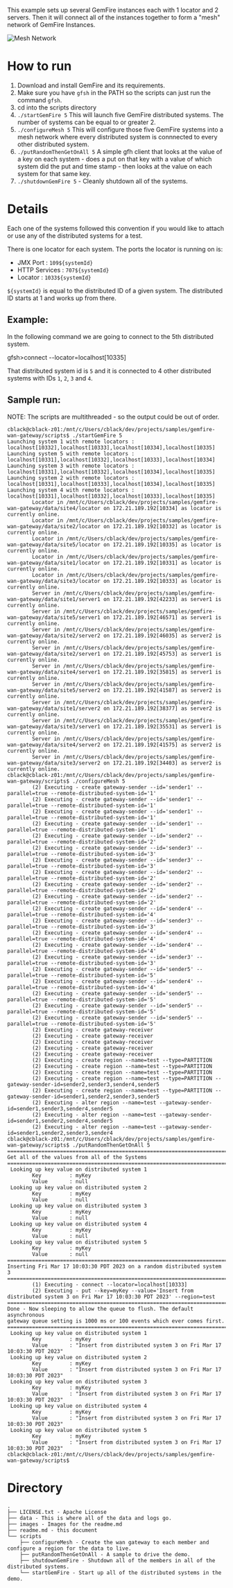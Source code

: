 This example sets up several GemFire instances each with 1 locator and 2 servers.   Then it will connect all of the instances together to form a "mesh" network of GemFire Instances.  

![Mesh Network](images/multisite-topology-parallel.png)


# How to run

1. Download and install GemFire and its requirements.
2. Make sure you have `gfsh` in the PATH so the scripts can just run the command `gfsh`.
3. cd into the scripts directory
3. `./startGemFire 5`  This will launch five GemFire distributed systems.   The number of systems can be equal to or greater 2.
4. `./configureMesh 5`  This will configure those five GemFire systems into a mesh network where every distributed system is connnected to every other distributed system.
5. `./putRandomThenGetOnAll 5`  A simple gfh client that looks at the value of a key on each system - does a put on that key with a value of which system did the put and time stamp - then looks at the value on each system for that same key.
6. `./shutdownGemFire 5` - Cleanly shutdown all of the systems.

# Details

Each one of the systems followed this convention if you would like to attach or use any of the distributed systems for a test.

There is one locator for each system.   The ports the locator is running on is:

* JMX Port : `109${systemId}`
* HTTP Services : `707${systemId}`
* Locator : `1033${systemId}`

`${systemId}` is equal to the distributed ID of a given system.   The distributed ID starts at 1 and works up from there.

## Example:

In the following command we are going to connect to the 5th distributed system.   

gfsh>connect --locator=localhost[10335]

That distributed system id is `5` and it is connected to 4 other distributed systems with IDs `1`, `2`, `3` and `4`.


## Sample run:

NOTE:  The scripts are multithreaded - so the output could be out of order.

```
cblack@cblack-z01:/mnt/c/Users/cblack/dev/projects/samples/gemfire-wan-gateway/scripts$ ./startGemFire 5
Launching system 1 with remote locators : localhost[10332],localhost[10333],localhost[10334],localhost[10335]
Launching system 5 with remote locators : localhost[10331],localhost[10332],localhost[10333],localhost[10334]
Launching system 3 with remote locators : localhost[10331],localhost[10332],localhost[10334],localhost[10335]
Launching system 2 with remote locators : localhost[10331],localhost[10333],localhost[10334],localhost[10335]
Launching system 4 with remote locators : localhost[10331],localhost[10332],localhost[10333],localhost[10335]
        Locator in /mnt/c/Users/cblack/dev/projects/samples/gemfire-wan-gateway/data/site4/locator on 172.21.189.192[10334] as locator is currently online.
        Locator in /mnt/c/Users/cblack/dev/projects/samples/gemfire-wan-gateway/data/site2/locator on 172.21.189.192[10332] as locator is currently online.
        Locator in /mnt/c/Users/cblack/dev/projects/samples/gemfire-wan-gateway/data/site5/locator on 172.21.189.192[10335] as locator is currently online.
        Locator in /mnt/c/Users/cblack/dev/projects/samples/gemfire-wan-gateway/data/site1/locator on 172.21.189.192[10331] as locator is currently online.
        Locator in /mnt/c/Users/cblack/dev/projects/samples/gemfire-wan-gateway/data/site3/locator on 172.21.189.192[10333] as locator is currently online.
        Server in /mnt/c/Users/cblack/dev/projects/samples/gemfire-wan-gateway/data/site1/server1 on 172.21.189.192[42233] as server1 is currently online.
        Server in /mnt/c/Users/cblack/dev/projects/samples/gemfire-wan-gateway/data/site5/server1 on 172.21.189.192[46571] as server1 is currently online.
        Server in /mnt/c/Users/cblack/dev/projects/samples/gemfire-wan-gateway/data/site2/server2 on 172.21.189.192[46035] as server2 is currently online.
        Server in /mnt/c/Users/cblack/dev/projects/samples/gemfire-wan-gateway/data/site2/server1 on 172.21.189.192[45753] as server1 is currently online.
        Server in /mnt/c/Users/cblack/dev/projects/samples/gemfire-wan-gateway/data/site4/server1 on 172.21.189.192[35815] as server1 is currently online.
        Server in /mnt/c/Users/cblack/dev/projects/samples/gemfire-wan-gateway/data/site5/server2 on 172.21.189.192[41587] as server2 is currently online.
        Server in /mnt/c/Users/cblack/dev/projects/samples/gemfire-wan-gateway/data/site1/server2 on 172.21.189.192[38377] as server2 is currently online.
        Server in /mnt/c/Users/cblack/dev/projects/samples/gemfire-wan-gateway/data/site3/server1 on 172.21.189.192[35531] as server1 is currently online.
        Server in /mnt/c/Users/cblack/dev/projects/samples/gemfire-wan-gateway/data/site4/server2 on 172.21.189.192[41575] as server2 is currently online.
        Server in /mnt/c/Users/cblack/dev/projects/samples/gemfire-wan-gateway/data/site3/server2 on 172.21.189.192[34403] as server2 is currently online.
cblack@cblack-z01:/mnt/c/Users/cblack/dev/projects/samples/gemfire-wan-gateway/scripts$ ./configureMesh 5
        (2) Executing - create gateway-sender --id='sender1' --parallel=true --remote-distributed-system-id='1'
        (2) Executing - create gateway-sender --id='sender1' --parallel=true --remote-distributed-system-id='1'
        (2) Executing - create gateway-sender --id='sender1' --parallel=true --remote-distributed-system-id='1'
        (2) Executing - create gateway-sender --id='sender1' --parallel=true --remote-distributed-system-id='1'
        (2) Executing - create gateway-sender --id='sender2' --parallel=true --remote-distributed-system-id='2'
        (2) Executing - create gateway-sender --id='sender3' --parallel=true --remote-distributed-system-id='3'
        (2) Executing - create gateway-sender --id='sender3' --parallel=true --remote-distributed-system-id='3'
        (2) Executing - create gateway-sender --id='sender2' --parallel=true --remote-distributed-system-id='2'
        (2) Executing - create gateway-sender --id='sender2' --parallel=true --remote-distributed-system-id='2'
        (2) Executing - create gateway-sender --id='sender2' --parallel=true --remote-distributed-system-id='2'
        (2) Executing - create gateway-sender --id='sender4' --parallel=true --remote-distributed-system-id='4'
        (2) Executing - create gateway-sender --id='sender3' --parallel=true --remote-distributed-system-id='3'
        (2) Executing - create gateway-sender --id='sender4' --parallel=true --remote-distributed-system-id='4'
        (2) Executing - create gateway-sender --id='sender4' --parallel=true --remote-distributed-system-id='4'
        (2) Executing - create gateway-sender --id='sender3' --parallel=true --remote-distributed-system-id='3'
        (2) Executing - create gateway-sender --id='sender5' --parallel=true --remote-distributed-system-id='5'
        (2) Executing - create gateway-sender --id='sender4' --parallel=true --remote-distributed-system-id='4'
        (2) Executing - create gateway-sender --id='sender5' --parallel=true --remote-distributed-system-id='5'
        (2) Executing - create gateway-sender --id='sender5' --parallel=true --remote-distributed-system-id='5'
        (2) Executing - create gateway-sender --id='sender5' --parallel=true --remote-distributed-system-id='5'
        (2) Executing - create gateway-receiver
        (2) Executing - create gateway-receiver
        (2) Executing - create gateway-receiver
        (2) Executing - create gateway-receiver
        (2) Executing - create gateway-receiver
        (2) Executing - create region --name=test --type=PARTITION
        (2) Executing - create region --name=test --type=PARTITION
        (2) Executing - create region --name=test --type=PARTITION
        (2) Executing - create region --name=test --type=PARTITION --gateway-sender-id=sender2,sender3,sender4,sender5
        (2) Executing - create region --name=test --type=PARTITION --gateway-sender-id=sender1,sender2,sender3,sender5
        (2) Executing - alter region --name=test --gateway-sender-id=sender1,sender3,sender4,sender5
        (2) Executing - alter region --name=test --gateway-sender-id=sender1,sender2,sender4,sender5
        (2) Executing - alter region --name=test --gateway-sender-id=sender1,sender2,sender3,sender4
cblack@cblack-z01:/mnt/c/Users/cblack/dev/projects/samples/gemfire-wan-gateway/scripts$ ./putRandomThenGetOnAll 5
===========================================================================
Get all of the values from all of the Systems
===========================================================================
 Looking up key value on distributed system 1
        Key         : myKey
        Value       : null
 Looking up key value on distributed system 2
        Key         : myKey
        Value       : null
 Looking up key value on distributed system 3
        Key         : myKey
        Value       : null
 Looking up key value on distributed system 4
        Key         : myKey
        Value       : null
 Looking up key value on distributed system 5
        Key         : myKey
        Value       : null
===========================================================================
Inserting Fri Mar 17 10:03:30 PDT 2023 on a random distributed system 3
===========================================================================
        (1) Executing - connect --locator=localhost[10333]
        (2) Executing - put --key=myKey --value='Insert from distributed system 3 on Fri Mar 17 10:03:30 PDT 2023' --region=test
===========================================================================
Done - Now sleeping to allow the queue to flush. The default asynchronous
gateway queue setting is 1000 ms or 100 events which ever comes first.
===========================================================================
 Looking up key value on distributed system 1
        Key         : myKey
        Value       : "Insert from distributed system 3 on Fri Mar 17 10:03:30 PDT 2023"
 Looking up key value on distributed system 2
        Key         : myKey
        Value       : "Insert from distributed system 3 on Fri Mar 17 10:03:30 PDT 2023"
 Looking up key value on distributed system 3
        Key         : myKey
        Value       : "Insert from distributed system 3 on Fri Mar 17 10:03:30 PDT 2023"
 Looking up key value on distributed system 4
        Key         : myKey
        Value       : "Insert from distributed system 3 on Fri Mar 17 10:03:30 PDT 2023"
 Looking up key value on distributed system 5
        Key         : myKey
        Value       : "Insert from distributed system 3 on Fri Mar 17 10:03:30 PDT 2023"
cblack@cblack-z01:/mnt/c/Users/cblack/dev/projects/samples/gemfire-wan-gateway/scripts$

```

# Directory
```
.
├── LICENSE.txt - Apache License
├── data - This is where all of the data and logs go.
├── images - Images for the readme.md
├── readme.md - this document
└── scripts
    ├── configureMesh - Create the wan gateway to each member and configure a region for the data to live.
    ├── putRandomThenGetOnAll - A sample to drive the demo.
    ├── shutdownGemFire - Shutdown all of the members in all of the distributed systems.
    └── startGemFire - Start up all of the distributed systems in the demo.
```
